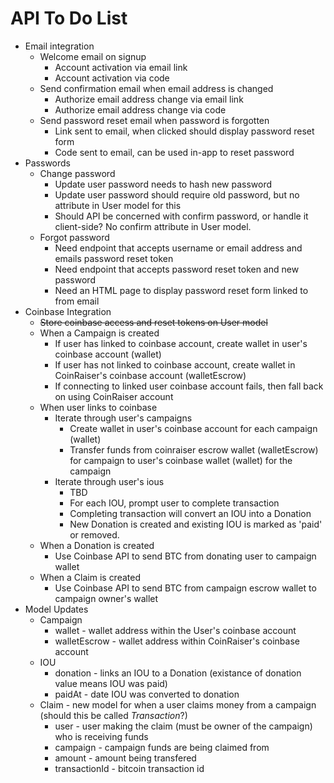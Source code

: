 # API To Do List

- Email integration
  - Welcome email on signup
    - Account activation via email link
    - Account activation via code
  - Send confirmation email when email address is changed
    - Authorize email address change via email link
    - Authorize email address change via code
  - Send password reset email when password is forgotten
    - Link sent to email, when clicked should display password reset form
    - Code sent to email, can be used in-app to reset password
- Passwords
  - Change password
    - Update user password needs to hash new password
    - Update user password should require old password, but no attribute in User model for this
    - Should API be concerned with confirm password, or handle it client-side? No confirm attribute in User model.
  - Forgot password
    - Need endpoint that accepts username or email address and emails password reset token
    - Need endpoint that accepts password reset token and new password
    - Need an HTML page to display password reset form linked to from email
- Coinbase Integration
  - ~~Store coinbase access and reset tokens on User model~~
  - When a Campaign is created
    - If user has linked to coinbase account, create wallet in user's coinbase account (wallet)
    - If user has not linked to coinbase account, create wallet in CoinRaiser's coinbase account (walletEscrow)
    - If connecting to linked user coinbase account fails, then fall back on using CoinRaiser account
  - When user links to coinbase
    - Iterate through user's campaigns
      - Create wallet in user's coinbase account for each campaign (wallet)
      - Transfer funds from coinraiser escrow wallet (walletEscrow) for campaign to user's coinbase wallet (wallet) for the campaign
    - Iterate through user's ious
      - TBD
      - For each IOU, prompt user to complete transaction
      - Completing transaction will convert an IOU into a Donation
      - New Donation is created and existing IOU is marked as 'paid' or removed.
  - When a Donation is created
    - Use Coinbase API to send BTC from donating user to campaign wallet
  - When a Claim is created
    - Use Coinbase API to send BTC from campaign escrow wallet to campaign owner's wallet
- Model Updates
  - Campaign
    - wallet - wallet address within the User's coinbase account
    - walletEscrow - wallet address within CoinRaiser's coinbase account
  - IOU
    - donation - links an IOU to a Donation (existance of donation value means IOU was paid)
    - paidAt - date IOU was converted to donation
  - Claim - new model for when a user claims money from a campaign (should this be called *Transaction*?)
    - user - user making the claim (must be owner of the campaign) who is receiving funds
    - campaign - campaign funds are being claimed from
    - amount - amount being transfered
    - transactionId - bitcoin transaction id
